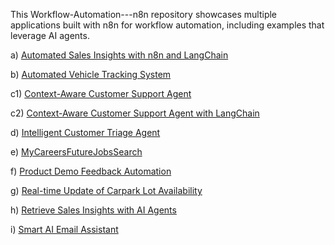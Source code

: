 This Workflow-Automation---n8n repository showcases multiple applications built with n8n for workflow automation, including examples that leverage AI agents.

a) [Automated Sales Insights with n8n and LangChain](https://github.com/ThiamHuatTan/Workflow-Automation---n8n/blob/main/Automated%20Sales%20Insights%20with%20n8n%20and%20LangChain.pdf)

b) [Automated Vehicle Tracking System](https://github.com/ThiamHuatTan/Workflow-Automation---n8n/blob/main/Automated%20Vehicle%20Tracking%20System%20using%20n8n.pdf)

c1) [Context-Aware Customer Support Agent](https://github.com/ThiamHuatTan/Workflow-Automation---n8n/blob/main/Context-Aware%20Customer%20Support%20Agent.pdf)

c2) [Context-Aware Customer Support Agent with LangChain](https://github.com/ThiamHuatTan/Workflow-Automation---n8n/blob/main/Context-Aware%20Customer%20Support%20Agent%20with%20LangChain.pdf)

d) [Intelligent Customer Triage Agent](https://github.com/ThiamHuatTan/Workflow-Automation---n8n/blob/main/Intelligent%20Customer%20Triage%20Agent%20using%20n8n.pdf)

e) [MyCareersFutureJobsSearch](https://github.com/ThiamHuatTan/Workflow-Automation---n8n/blob/main/MyCareersFutureJobs%20Extraction%20with%20n8n.pdf)

f) [Product Demo Feedback Automation](https://github.com/ThiamHuatTan/Workflow-Automation---n8n/blob/main/Product%20Demo%20Feedback%20Automation%20with%20n8n.pdf)

g) [Real-time Update of Carpark Lot Availability](https://github.com/ThiamHuatTan/Workflow-Automation---n8n/blob/main/Real-time%20Update%20of%20Carpark%20Lot%20Availability%20with%20n8n.pdf)

h) [Retrieve Sales Insights with AI Agents](https://github.com/ThiamHuatTan/Workflow-Automation---n8n/blob/main/Retrieve%20Sales%20Insights%20using%20n8n%20with%20AI%20Agents.pdf) 

i) [Smart AI Email Assistant](https://github.com/ThiamHuatTan/Workflow-Automation---n8n/blob/main/Smart%20AI%20Email%20Assistant%20using%20n8n.pdf)
